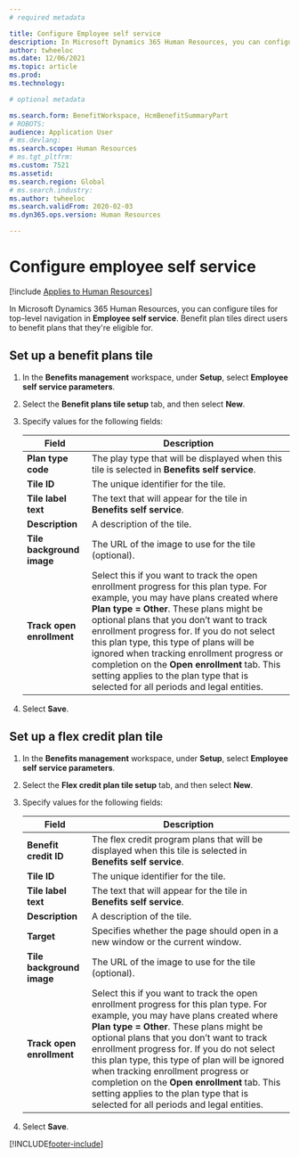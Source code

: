```yaml
---
# required metadata

title: Configure Employee self service
description: In Microsoft Dynamics 365 Human Resources, you can configure tiles for top-level navigation in Employee self service.
author: twheeloc
ms.date: 12/06/2021
ms.topic: article
ms.prod: 
ms.technology: 

# optional metadata

ms.search.form: BenefitWorkspace, HcmBenefitSummaryPart
# ROBOTS: 
audience: Application User
# ms.devlang: 
ms.search.scope: Human Resources
# ms.tgt_pltfrm: 
ms.custom: 7521
ms.assetid: 
ms.search.region: Global
# ms.search.industry: 
ms.author: twheeloc
ms.search.validFrom: 2020-02-03
ms.dyn365.ops.version: Human Resources

---
```


# Configure employee self service

[!include [Applies to Human Resources](../includes/applies-to-hr.md)]

In Microsoft Dynamics 365 Human Resources, you can configure tiles for top-level navigation in **Employee self service**. Benefit plan tiles direct users to benefit plans that they're eligible for.

## Set up a benefit plans tile

1. In the **Benefits management** workspace, under **Setup**, select **Employee self service parameters**.

2. Select the **Benefit plans tile setup** tab, and then select **New**.

3. Specify values for the following fields:

   | Field | Description |
   | --- | --- |
   | **Plan type code** | The play type that will be displayed when this tile is selected in **Benefits self service**. |
   | **Tile ID** | The unique identifier for the tile. |
   | **Tile label text** | The text that will appear for the tile in **Benefits self service**. |
   | **Description** | A description of the tile. |
   | **Tile background image** | The URL of the image to use for the tile (optional). |
   | **Track open enrollment** | Select this if you want to track the open enrollment progress for this plan type.  For example, you may have plans created where **Plan type = Other**. These plans might be optional plans that you don’t want to track enrollment progress for. If you do not select this plan type, this type of plans will be ignored when tracking enrollment progress or completion on the **Open enrollment** tab. This setting applies to the plan type that is selected for all periods and legal entities. |

4. Select **Save**.

## Set up a flex credit plan tile

1. In the **Benefits management** workspace, under **Setup**, select **Employee self service parameters**.

2. Select the **Flex credit plan tile setup** tab, and then select **New**.

3. Specify values for the following fields:

   | Field | Description |
   | --- | --- |
   | **Benefit credit ID** | The flex credit program plans that will be displayed when this tile is selected in **Benefits self service**. |
   | **Tile ID** | The unique identifier for the tile. |
   | **Tile label text** | The text that will appear for the tile in **Benefits self service**. |
   | **Description** | A description of the tile. |
   | **Target** | Specifies whether the page should open in a new window or the current window. |
   | **Tile background image** | The URL of the image to use for the tile (optional). |
   | **Track open enrollment** | Select this if you want to track the open enrollment progress for this plan type. For example, you may have plans created where **Plan type = Other**. These plans might be optional plans that you don’t want to track enrollment progress for. If you do not select this plan type, this type of plan will be ignored when tracking enrollment progress or completion on the **Open enrollment** tab. This setting applies to the plan type that is selected for all periods and legal entities. |

4. Select **Save**.


[!INCLUDE[footer-include](../includes/footer-banner.md)]

